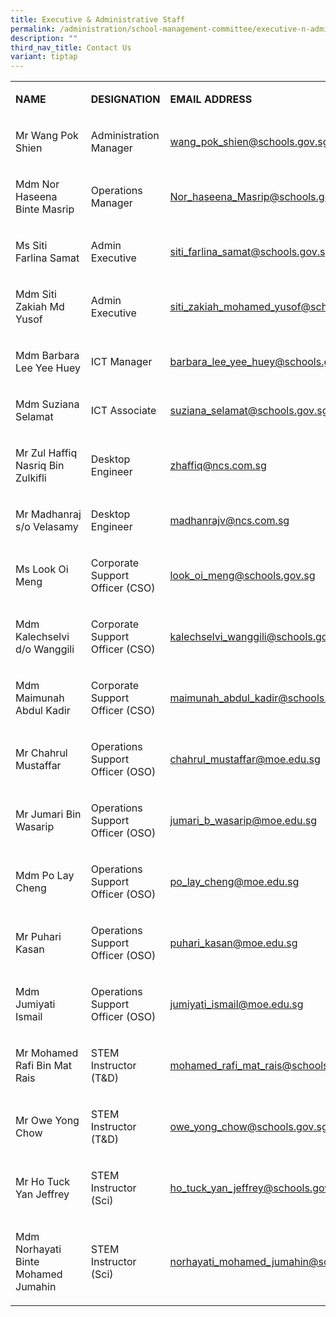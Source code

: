 ```yaml
---
title: Executive & Administrative Staff
permalink: /administration/school-management-committee/executive-n-administrative-staff/
description: ""
third_nav_title: Contact Us
variant: tiptap
---
```

<table style="minWidth: 75px">
<colgroup>
<col>
<col>
<col>
</colgroup>
<tbody>
<tr>
<td rowspan="1" colspan="1">
<p><strong>NAME</strong>
</p>
</td>
<td rowspan="1" colspan="1">
<p><strong>DESIGNATION</strong>
</p>
</td>
<td rowspan="1" colspan="1">
<p><strong>EMAIL ADDRESS</strong>
</p>
</td>
</tr>
<tr>
<td rowspan="1" colspan="1">
<p>Mr Wang Pok Shien</p>
</td>
<td rowspan="1" colspan="1">
<p>Administration Manager</p>
</td>
<td rowspan="1" colspan="1">
<p><a href="mailto:wang_pok_shien@schools.gov.sg" rel="noopener noreferrer nofollow" target="_blank">wang_pok_shien@schools.gov.sg</a>
</p>
</td>
</tr>
<tr>
<td rowspan="1" colspan="1">
<p>Mdm Nor Haseena Binte Masrip</p>
</td>
<td rowspan="1" colspan="1">
<p>Operations Manager</p>
</td>
<td rowspan="1" colspan="1">
<p><a href="mailto:Nor_haseena_Masrip@schools.gov.sg" rel="noopener noreferrer nofollow" target="_blank">Nor_haseena_Masrip@schools.gov.sg</a>
</p>
</td>
</tr>
<tr>
<td rowspan="1" colspan="1">
<p>Ms Siti Farlina Samat</p>
</td>
<td rowspan="1" colspan="1">
<p>Admin Executive</p>
</td>
<td rowspan="1" colspan="1">
<p><a href="mailto:siti_farlina_samat@schools.gov.sg" rel="noopener noreferrer nofollow" target="_blank">siti_farlina_samat@schools.gov.sg</a>
</p>
</td>
</tr>
<tr>
<td rowspan="1" colspan="1">
<p>Mdm Siti Zakiah Md Yusof</p>
</td>
<td rowspan="1" colspan="1">
<p>Admin Executive</p>
</td>
<td rowspan="1" colspan="1">
<p><a href="mailto:siti_zakiah_mohamed_yusof@schools.gov.sg" rel="noopener noreferrer nofollow" target="_blank"><u>siti_zakiah_mohamed_yusof@schools.gov.sg</u></a>
</p>
</td>
</tr>
<tr>
<td rowspan="1" colspan="1">
<p>Mdm Barbara Lee Yee Huey</p>
</td>
<td rowspan="1" colspan="1">
<p>ICT Manager</p>
</td>
<td rowspan="1" colspan="1">
<p><a href="mailto:barbara_lee_yee_huey@schools.gov.sg" rel="noopener noreferrer nofollow" target="_blank">barbara_lee_yee_huey@schools.gov.sg</a>
</p>
</td>
</tr>
<tr>
<td rowspan="1" colspan="1">
<p>Mdm Suziana Selamat</p>
</td>
<td rowspan="1" colspan="1">
<p>ICT Associate</p>
</td>
<td rowspan="1" colspan="1">
<p><a href="mailto:suziana_selamat@schools.gov.sg" rel="noopener noreferrer nofollow" target="_blank">suziana_selamat@schools.gov.sg</a>
</p>
</td>
</tr>
<tr>
<td rowspan="1" colspan="1">
<p>Mr Zul Haffiq Nasriq Bin Zulkifli</p>
</td>
<td rowspan="1" colspan="1">
<p>Desktop Engineer</p>
</td>
<td rowspan="1" colspan="1">
<p><a href="mailto:zhaffiq@ncs.com.sg" rel="noopener noreferrer nofollow" target="_blank">zhaffiq@ncs.com.sg</a>
</p>
</td>
</tr>
<tr>
<td rowspan="1" colspan="1">
<p>Mr&nbsp;Madhanraj s/o Velasamy</p>
</td>
<td rowspan="1" colspan="1">
<p>Desktop Engineer</p>
</td>
<td rowspan="1" colspan="1">
<p><a href="mailto:madhanrajv@ncs.com.sg" rel="noopener noreferrer nofollow" target="_blank">madhanrajv@ncs.com.sg</a>
</p>
</td>
</tr>
<tr>
<td rowspan="1" colspan="1">
<p>Ms Look Oi Meng</p>
</td>
<td rowspan="1" colspan="1">
<p>Corporate Support Officer (CSO)</p>
</td>
<td rowspan="1" colspan="1">
<p><a href="mailto:look_oi_meng@schools.gov.sg" rel="noopener noreferrer nofollow" target="_blank">look_oi_meng@schools.gov.sg</a>
</p>
</td>
</tr>
<tr>
<td rowspan="1" colspan="1">
<p>Mdm Kalechselvi d/o Wanggili</p>
</td>
<td rowspan="1" colspan="1">
<p>Corporate Support Officer (CSO)</p>
</td>
<td rowspan="1" colspan="1">
<p><a href="mailto:kalechselvi_wanggili@schools.gov.sg" rel="noopener noreferrer nofollow" target="_blank">kalechselvi_wanggili@schools.gov.sg</a>
</p>
</td>
</tr>
<tr>
<td rowspan="1" colspan="1">
<p>Mdm Maimunah Abdul Kadir</p>
</td>
<td rowspan="1" colspan="1">
<p>Corporate Support Officer (CSO)</p>
</td>
<td rowspan="1" colspan="1">
<p><a href="mailto:maimunah_abdul_kadir@schools.gov.sg" rel="noopener noreferrer nofollow" target="_blank">maimunah_abdul_kadir@schools.gov.sg</a>
</p>
</td>
</tr>
<tr>
<td rowspan="1" colspan="1">
<p>Mr Chahrul Mustaffar&nbsp;</p>
</td>
<td rowspan="1" colspan="1">
<p>Operations Support Officer (OSO)</p>
</td>
<td rowspan="1" colspan="1">
<p><a href="mailto:chahrul_mustaffar@moe.edu.sg" rel="noopener noreferrer nofollow" target="_blank">chahrul_mustaffar@moe.edu.sg</a>
</p>
</td>
</tr>
<tr>
<td rowspan="1" colspan="1">
<p>Mr Jumari Bin Wasarip&nbsp;</p>
</td>
<td rowspan="1" colspan="1">
<p>Operations Support Officer (OSO)</p>
</td>
<td rowspan="1" colspan="1">
<p><a href="mailto:jumari_b_wasarip@moe.edu.sg" rel="noopener noreferrer nofollow" target="_blank">jumari_b_wasarip@moe.edu.sg</a>
</p>
</td>
</tr>
<tr>
<td rowspan="1" colspan="1">
<p>Mdm Po Lay Cheng</p>
</td>
<td rowspan="1" colspan="1">
<p>Operations Support Officer (OSO)</p>
</td>
<td rowspan="1" colspan="1">
<p><a href="mailto:po_lay_cheng@moe.edu.sg" rel="noopener noreferrer nofollow" target="_blank">po_lay_cheng@moe.edu.sg</a>
</p>
</td>
</tr>
<tr>
<td rowspan="1" colspan="1">
<p>Mr Puhari Kasan</p>
</td>
<td rowspan="1" colspan="1">
<p>Operations Support Officer (OSO)</p>
</td>
<td rowspan="1" colspan="1">
<p><a href="mailto:puhari_kasan@moe.edu.sg" rel="noopener noreferrer nofollow" target="_blank">puhari_kasan@moe.edu.sg</a>
</p>
</td>
</tr>
<tr>
<td rowspan="1" colspan="1">
<p>Mdm Jumiyati Ismail</p>
</td>
<td rowspan="1" colspan="1">
<p>Operations Support Officer (OSO)</p>
</td>
<td rowspan="1" colspan="1">
<p><a href="mailto:jumiyati_ismail@moe.edu.sg" rel="noopener noreferrer nofollow" target="_blank">jumiyati_ismail@moe.edu.sg</a>
</p>
</td>
</tr>
<tr>
<td rowspan="1" colspan="1">
<p>Mr Mohamed Rafi Bin Mat Rais</p>
</td>
<td rowspan="1" colspan="1">
<p>STEM Instructor (T&amp;D)</p>
</td>
<td rowspan="1" colspan="1">
<p><a href="mailto:mohamed_rafi_mat_rais@schools.gov.sg" rel="noopener noreferrer nofollow" target="_blank">mohamed_rafi_mat_rais@schools.gov.sg</a>
</p>
</td>
</tr>
<tr>
<td rowspan="1" colspan="1">
<p>Mr Owe Yong Chow</p>
</td>
<td rowspan="1" colspan="1">
<p>STEM Instructor (T&amp;D)</p>
</td>
<td rowspan="1" colspan="1">
<p><a href="mailto:owe_yong_chow@schools.gov.sg" rel="noopener noreferrer nofollow" target="_blank">owe_yong_chow@schools.gov.sg</a>
</p>
</td>
</tr>
<tr>
<td rowspan="1" colspan="1">
<p>Mr&nbsp;Ho Tuck Yan Jeffrey</p>
</td>
<td rowspan="1" colspan="1">
<p>STEM Instructor (Sci)</p>
</td>
<td rowspan="1" colspan="1">
<p><a href="mailto:ho_tuck_yan_jeffrey@schools.gov.sg" rel="noopener noreferrer nofollow" target="_blank">ho_tuck_yan_jeffrey@schools.gov.sg</a>
</p>
</td>
</tr>
<tr>
<td rowspan="1" colspan="1">
<p>Mdm Norhayati Binte Mohamed Jumahin</p>
</td>
<td rowspan="1" colspan="1">
<p>STEM Instructor (Sci)</p>
</td>
<td rowspan="1" colspan="1">
<p><a href="mailto:norhayati_mohamed_jumahin@schools.gov.sg" rel="noopener noreferrer nofollow" target="_blank">norhayati_mohamed_jumahin@schools.gov.sg</a>
</p>
</td>
</tr>
</tbody>
</table>
<p></p>